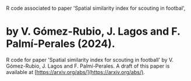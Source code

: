 # 
R code associated to paper 'Spatial similarity index for scouting in footbal',
# by V. Gómez-Rubio, J. Lagos and F. Palmí-Perales (2024).
R code for paper 'Spatial similarity index for scouting in football'
by V. Gómez-Rubio, J. Lagos and F.
Palmí-Perales. A draft of this paper is available at
[https://arxiv.org/abs/](https://arxiv.org/abs/).
